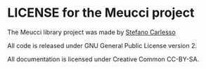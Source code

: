 # LICENSE for the Meucci project

The Meucci library project was made by [Stefano Carlesso](stefanocarlesso@gmx.com)

All code is released under GNU General Public License version 2.

All documentation is licensed under Creative Common CC-BY-SA.

